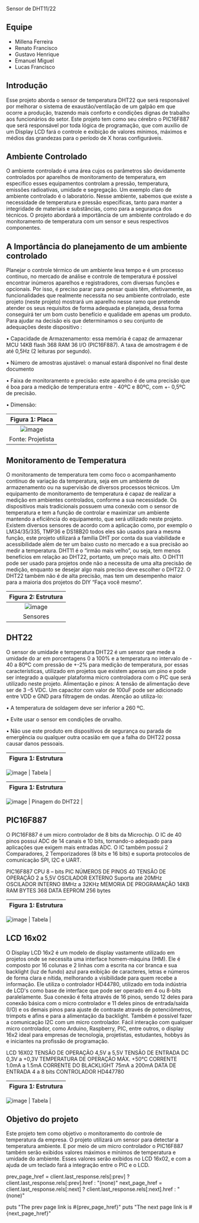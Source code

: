 
Sensor de DHT11/22

## Equipe

* Millena Ferreira
* Renato Francisco
* Gustavo Henrique
* Emanuel Miguel
* Lucas Francisco

## Introdução

Esse  projeto  aborda  o  sensor  de  temperatura  DHT22 que  será  responsável  por  melhorar  o sistema  de  exaustão/ventilação  de  um  galpão  em  que  ocorre  a  produção,  trazendo  mais conforto e condições dignas de trabalho aos funcionários do setor. Este projeto  tem  como  seu  cérebro  o  PIC16F887  que  será  responsável  por  toda  lógica  de programação,  que  com  auxílio  de  um  Display  LCD  fará  o  controle  e  exibição  de  valores mínimos, máximos e médios das grandezas para o período de X horas configuráveis.

## Ambiente Controlado

O ambiente controlado é uma área cujos os parâmetros são devidamente controlados por aparelhos de monitoramento de temperatura, em especifico esses equipamentos controlam a pressão, temperatura, emissões radioativas, umidade e segregação. 
Um exemplo claro de ambiente controlado é o laboratório. Nesse ambiente, sabemos que existe a necessidade de temperatura e pressão específicas, tanto para manter a integridade de materiais e substâncias, como para a segurança dos técnicos.
O projeto abordará a importância de um ambiente controlado e do monitoramento de temperatura com um sensor e seus respectivos componentes.


## A Importância do planejamento de um ambiente controlado

Planejar o controle térmico de um ambiente leva tempo e é um processo contínuo, no mercado de análise e controle de temperatura é possível encontrar inúmeros aparelhos e registradores, com diversas funções e opcionais. Por isso, é preciso parar para pensar quais têm, efetivamente, as funcionalidades que realmente necessita no seu ambiente controlado, este projeto (neste projeto) mostrará um aparelho nesse ramo que pretende atender os seus requisitos de forma adequada e planejada, dessa forma conseguirá ter um bom custo benefício e qualidade em apenas um produto. Para ajudar na decisão eis que determinamos o seu conjunto de adequações deste dispositivo :

•	Capacidade de Armazenamento: essa memória é capaz de armazenar MCU 14KB flash 368 RAM 36 I/O (PIC16F887). A taxa de amostragem é de até 0,5Hz (2 leituras por segundo).

•	Número de amostras ajustável: o manual estará disponível no final deste documento

•	Faixa de monitoramento e precisão: este aparelho é de uma precisão que é boa para a medição de temperatura entre - 40ºC e 80ºC, com +- 0,5ºC de precisão.

•	Dimensão: 

| Figura 1: Placa |
|:--:|
| ![image](https://user-images.githubusercontent.com/88831304/168298909-886dfd6e-b0e6-4f81-810a-69289bba0e09.png) |
| Fonte: Projetista |

## Monitoramento de Temperatura

O monitoramento de temperatura tem como foco o acompanhamento contínuo de variação da temperatura, seja em um ambiente de armazenamento ou na supervisão de diversos processos técnicos.
Um equipamento de monitoramento de temperatura é capaz de realizar a medição em ambientes controlados, conforme a sua necessidade. 
Os dispositivos mais tradicionais possuem uma conexão com o sensor de temperatura e tem a função de controlar e maximizar um ambiente mantendo a eficiência do equipamento, que será utilizado neste projeto.
Existem diversos sensores de acordo com a aplicação como, por exemplo o LM34/35/335, TMP36 e DS18B20 todos eles são usados para a mesma função, este projeto utilizará a família DHT por conta da sua viabilidade e acessibilidade além de ter um baixo custo no mercado e a sua precisão ao medir a temperatura.
DHT11 é o “irmão mais velho”, ou seja, tem menos benefícios em relação ao DHT22, portanto, um preço mais alto. O DHT11 pode ser usado para projetos onde não a necessita de uma alta precisão de medição, enquanto se desejar algo mais preciso deve escolher o DHT22. O DHT22 também não é de alta precisão, mas tem um desempenho maior para a maioria dos projetos do DIY “Faça você mesmo”.

| Figura 2: Estrutura|
|:--:|
|![image](https://user-images.githubusercontent.com/88831304/168301917-11105c64-f632-49d1-84e8-14afcae597ad.png)
| Sensores |
## DHT22

O sensor de umidade e temperatura DHT22 é um sensor que mede a umidade do ar em porcentagens 0 a 100% e a temperatura no intervalo de - 40 a 80ºC com pressão de +-2% para medição de temperatura, por essas características, utilizado em projetos que existem apenas um pino e pode ser integrado a qualquer plataforma micro controladora com o PIC que será utilizado neste projeto.
Alimentação e pinos:  A tensão de alimentação deve ser de 3 –5 VDC. Um capacitor com valor de 100uF pode ser adicionado entre VDD e GND para filtragem de ondas.
Atenção ao utiliza-lo:

•	A temperatura de soldagem deve ser inferior a 260 ºC.

•	Evite usar o sensor em condições de orvalho.

•	Não use este produto em dispositivos de segurança ou parada de emergência ou qualquer outra ocasião em que a falha do DHT22 possa causar danos pessoais.

| Figura 1: Estrutura |
|:--:|
![image](https://user-images.githubusercontent.com/88831304/168302642-c52703fb-7a31-4347-9d91-14f809c70a3b.png)
| Tabela |

| Figura 1: Estrutura |
|:--:|
![image](https://user-images.githubusercontent.com/88831304/168300299-5e3a8919-e9f3-425b-813b-1fa6384a43d0.png)
| Pinagem do DHT22 |


## PIC16F887

O PIC16F887 é um micro controlador de 8 bits da Microchip. O IC de 40 pinos possui ADC de 14 canais e 10 bits, tornando-o adequado para aplicações que exigem mais entradas ADC. O IC também possui 2 Comparadores, 2 Temporizadores (8 bits e 16 bits) e suporta protocolos de comunicação SPI, I2C e UART.


PIC16F887
CPU	8 – bits PIC
NÚMEROS DE PINOS	40
TENSÃO DE OPERAÇÃO	2 a 5,5V
OSCILADOR EXTERNO	Suporta até 20MHz
OSCILADOR INTERNO	8MHz  a  32KHz
MEMORIA DE PROGRAMAÇÃO	14KB
RAM BYTES	368
DATA EEPROM	256 bytes

| Figura 1: Estrutura |
|:--:|
![image](https://user-images.githubusercontent.com/88831304/168300992-7938fd02-d67d-4ff8-b8df-52e2ffe59010.png)
| Tabela |

## LCD 16x02

O Display LCD 16x2 é um modelo de display vastamente utilizado em projetos onde se necessita uma interface homem-máquina (IHM). Ele é composto por 16 colunas e 2 linhas com a escrita na cor branca e sua backlight (luz de fundo) azul para exibição de caracteres, letras e números de forma clara e nítida, melhorando a visibilidade para quem recebe a informação. 
Ele utiliza o controlador HD44780, utilizado em toda indústria de LCD's como base de interface que pode ser operado em 4 ou 8-bits paralelamente. Sua conexão é feita através de 16 pinos, sendo 12 deles para conexão básica com o micro controlador e 11 deles pinos de entrada/saída (I/O) e os demais pinos para ajuste de contraste através de potenciômetros, trimpots e afins e para a alimentação da backlight. Também é possível fazer a comunicação I2C com um micro controlador. Fácil interação com qualquer micro controlador, como Arduino, Raspberry, PIC, entre outros, o display 16x2 ideal para empresas de tecnologia, projetistas, estudantes, hobbys às e iniciantes na profissão de programação.

LCD 16X02
TENSÃO DE OPERAÇÃO	4,5V  a  5,5V
TENSÃO DE ENTRADA	DC 0,3V a +0,3V
TEMPERATURA DE OPERAÇÃO MÁX.	+50°C
CORRENTE	1.0mA  a 1.5mA
CORRENTE DO BLACKLIGHT	75mA  a  200mA
DATA DE ENTRADA	4 a 8 bits
CONTROLADOR	HD447780

| Figura 1: Estrutura |
|:--:|
![image](https://user-images.githubusercontent.com/88831304/168301131-e7cd4ce0-8524-41f9-b305-04fc5ebd0ecb.png)
| Tabela |

## Objetivo do projeto

Este projeto tem como objetivo o monitoramento do controle de temperatura da empresa. O projeto utilizará um sensor para detectar a temperatura ambiente. E por meio de um micro controlador o PIC16F887 também serão exibidos valores máximos e mínimos de temperatura e umidade do ambiente. Esses valores serão exibidos no LCD 16x02, e com a ajuda de um teclado fará a integração entre o PIC e o LCD. 


prev_page_href = client.last_response.rels[:prev] ? client.last_response.rels[:prev].href : "(none)"
next_page_href = client.last_response.rels[:next] ? client.last_response.rels[:next].href : "(none)"

puts "The prev page link is #{prev_page_href}"
puts "The next page link is #{next_page_href}"



